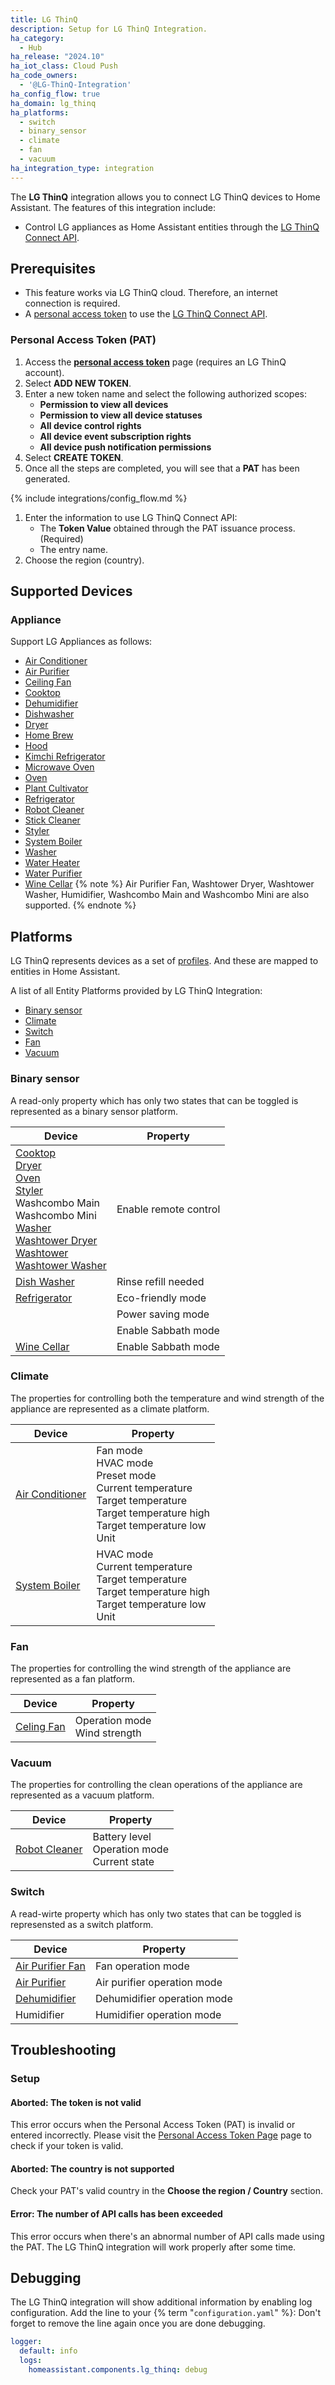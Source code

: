 ```yaml
---
title: LG ThinQ
description: Setup for LG ThinQ Integration.
ha_category:
  - Hub
ha_release: "2024.10"
ha_iot_class: Cloud Push
ha_code_owners:
  - '@LG-ThinQ-Integration'
ha_config_flow: true
ha_domain: lg_thinq
ha_platforms:
  - switch
  - binary_sensor
  - climate
  - fan
  - vacuum
ha_integration_type: integration
---
```


The **LG ThinQ** integration allows you to connect LG ThinQ devices to Home Assistant. The features of this integration include:

- Control LG appliances as Home Assistant entities through the [LG ThinQ Connect API](https://thinq.developer.lge.com/ko/cloud/).

## Prerequisites

- This feature works via LG ThinQ cloud. Therefore, an internet connection is required.
- A [personal access token](https://connect-pat.lgthinq.com) to use the [LG ThinQ Connect API](https://thinq.developer.lge.com/ko/cloud/).

### Personal Access Token (PAT)

1. Access the **[personal access token](https://connect-pat.lgthinq.com)** page (requires an LG ThinQ account).
2. Select **ADD NEW TOKEN**.
3. Enter a new token name and select the following authorized scopes:
    - **Permission to view all devices**
    - **Permission to view all device statuses**
    - **All device control rights**
    - **All device event subscription rights**
    - **All device push notification permissions**
4. Select **CREATE TOKEN**.
5. Once all the steps are completed, you will see that a **PAT** has been generated.

{% include integrations/config_flow.md %}

1. Enter the information to use LG ThinQ Connect API:
   - The **Token Value** obtained through the PAT issuance process. (Required)
   - The entry name.
2. Choose the region (country).

## Supported Devices

### Appliance

Support LG Appliances as follows:

- [Air Conditioner](https://thinq.developer.lge.com/en/cloud/docs/thinq-connect/device-profile/air-conditioner/)
- [Air Purifier](https://thinq.developer.lge.com/en/cloud/docs/thinq-connect/device-profile/air-purifier/)
- [Ceiling Fan](https://thinq.developer.lge.com/en/cloud/docs/thinq-connect/device-profile/ceiling-fan/)
- [Cooktop](https://thinq.developer.lge.com/en/cloud/docs/thinq-connect/device-profile/cooktop/)
- [Dehumidifier](https://thinq.developer.lge.com/en/cloud/docs/thinq-connect/device-profile/dehumidifier/)
- [Dishwasher](https://thinq.developer.lge.com/en/cloud/docs/thinq-connect/device-profile/dish-washer/)
- [Dryer](https://thinq.developer.lge.com/en/cloud/docs/thinq-connect/device-profile/dryer/)
- [Home Brew](https://thinq.developer.lge.com/en/cloud/docs/thinq-connect/device-profile/home-brew/)
- [Hood](https://thinq.developer.lge.com/en/cloud/docs/thinq-connect/device-profile/hood/)
- [Kimchi Refrigerator](https://thinq.developer.lge.com/en/cloud/docs/thinq-connect/device-profile/kimchi-refrigerator/)
- [Microwave Oven](https://thinq.developer.lge.com/en/cloud/docs/thinq-connect/device-profile/microwave-oven/)
- [Oven](https://thinq.developer.lge.com/en/cloud/docs/thinq-connect/device-profile/oven/)
- [Plant Cultivator](https://thinq.developer.lge.com/en/cloud/docs/thinq-connect/device-profile/plant-cultivator/)
- [Refrigerator](https://thinq.developer.lge.com/en/cloud/docs/thinq-connect/device-profile/refrigerator/)
- [Robot Cleaner](https://thinq.developer.lge.com/en/cloud/docs/thinq-connect/device-profile/robot-cleaner/)
- [Stick Cleaner](https://thinq.developer.lge.com/en/cloud/docs/thinq-connect/device-profile/Stick-Cleaner/)
- [Styler](https://thinq.developer.lge.com/en/cloud/docs/thinq-connect/device-profile/styler/)
- [System Boiler](https://thinq.developer.lge.com/en/cloud/docs/thinq-connect/device-profile/system-boiler/)
- [Washer](https://thinq.developer.lge.com/en/cloud/docs/thinq-connect/device-profile/washer/)
- [Water Heater](https://thinq.developer.lge.com/en/cloud/docs/thinq-connect/device-profile/water-heater/)
- [Water Purifier](https://thinq.developer.lge.com/en/cloud/docs/thinq-connect/device-profile/water-purifier/)
- [Wine Cellar](https://thinq.developer.lge.com/en/cloud/docs/thinq-connect/device-profile/wine-cellar/)
{% note %}
Air Purifier Fan, Washtower Dryer, Washtower Washer, Humidifier, Washcombo Main and Washcombo Mini are also supported.
{% endnote %}

## Platforms

LG ThinQ represents devices as a set of [profiles](https://thinq.developer.lge.com/en/cloud/docs/thinq-connect/device-profile/refrigerator/). And these are mapped to entities in Home Assistant.

A list of all Entity Platforms provided by LG ThinQ Integration:

- [Binary sensor](#binary-sensor)
- [Climate](#climate)
- [Switch](#switch)
- [Fan](#fan)
- [Vacuum](#vacuum)


### Binary sensor

A read-only property which has only two states that can be toggled is represented as a binary sensor platform.

| Device | Property |
| ------ | -------- |
| [Cooktop](https://thinq.developer.lge.com/en/cloud/docs/thinq-connect/device-profile/Cooktop/)<br>[Dryer](https://thinq.developer.lge.com/en/cloud/docs/thinq-connect/device-profile/Dryer/)<br>[Oven](https://thinq.developer.lge.com/en/cloud/docs/thinq-connect/device-profile/Oven/)<br>[Styler](https://thinq.developer.lge.com/en/cloud/docs/thinq-connect/device-profile/styler/)<br>Washcombo Main<br>Washcombo Mini<br>[Washer](https://thinq.developer.lge.com/en/cloud/docs/thinq-connect/device-profile/washer/)<br>[Washtower Dryer](https://thinq.developer.lge.com/en/cloud/docs/thinq-connect/device-profile/WashTower-Dryer/)<br>[Washtower](https://thinq.developer.lge.com/en/cloud/docs/thinq-connect/device-profile/WashTower-Single-Unit/)<br>[Washtower Washer](https://thinq.developer.lge.com/en/cloud/docs/thinq-connect/device-profile/WashTower-Washer/)<br> | Enable remote control |
| [Dish Washer](https://thinq.developer.lge.com/en/cloud/docs/thinq-connect/device-profile/dish-washer/) | Rinse refill needed |
| [Refrigerator](https://thinq.developer.lge.com/en/cloud/docs/thinq-connect/device-profile/refrigerator/) | Eco-friendly mode |
| | Power saving mode  |
| | Enable Sabbath mode |
| [Wine Cellar](https://thinq.developer.lge.com/en/cloud/docs/thinq-connect/device-profile/Wine-Cellar/) | Enable Sabbath mode |

### Climate

The properties for controlling both the temperature and wind strength of the appliance are represented as a climate platform.

| Device | Property |
| ------ | -------- |
| [Air Conditioner](https://thinq.developer.lge.com/en/cloud/docs/thinq-connect/device-profile/air-conditioner/) | Fan mode<br>HVAC mode<br>Preset mode<br>Current temperature<br>Target temperature<br>Target temperature high<br>Target temperature low<br>Unit |
| [System Boiler](https://thinq.developer.lge.com/en/cloud/docs/thinq-connect/device-profile/System-Boiler/) | HVAC mode<br>Current temperature<br>Target temperature<br>Target temperature high<br>Target temperature low<br>Unit |

### Fan

The properties for controlling the wind strength of the appliance are represented as a fan platform.

| Device | Property |
| ------ | -------- |
| [Celing Fan](https://thinq.developer.lge.com/en/cloud/docs/thinq-connect/device-profile/ceiling-fan/) | Operation mode<br>Wind strength |

### Vacuum

The properties for controlling the clean operations of the appliance are represented as a vacuum platform.

| Device | Property |
| ------ | -------- |
| [Robot Cleaner](https://thinq.developer.lge.com/en/cloud/docs/thinq-connect/device-profile/robot-cleaner/) | Battery level<br>Operation mode<br>Current state |

### Switch

A read-wirte property which has only two states that can be toggled is represensted as a switch platform.

| Device | Property |
| ------ | -------- |
| [Air Purifier Fan](https://thinq.developer.lge.com/en/cloud/docs/thinq-connect/device-profile/Air-Purifier-Fan/) | Fan operation mode |
| [Air Purifier](https://thinq.developer.lge.com/en/cloud/docs/thinq-connect/device-profile/air-purifier/) | Air purifier operation mode |
| [Dehumidifier](https://thinq.developer.lge.com/en/cloud/docs/thinq-connect/device-profile/dehumidifier/) | Dehumidifier operation mode |
| Humidifier | Humidifier operation mode |

## Troubleshooting

### Setup

#### Aborted: The token is not valid

This error occurs when the Personal Access Token (PAT) is invalid or entered incorrectly. Please visit the [Personal Access Token Page](https://d1jykc6oogauei.cloudfront.net/) page to check if your token is valid.

#### Aborted: The country is not supported

Check your PAT's valid country in the **Choose the region / Country** section.

#### Error: The number of API calls has been exceeded

This error occurs when there's an abnormal number of API calls made using the PAT.
The LG ThinQ integration will work properly after some time.

## Debugging

The LG ThinQ integration will show additional information by enabling log configuration. Add the line to your {% term "`configuration.yaml`" %}:
Don't forget to remove the line again once you are done debugging.

```yaml
logger:
  default: info
  logs:
    homeassistant.components.lg_thinq: debug
```
